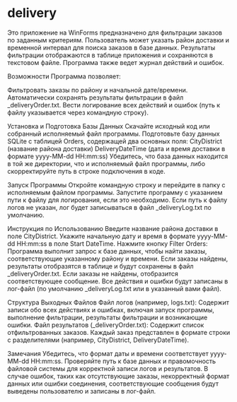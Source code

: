 # delivery
Это приложение на WinForms предназначено для фильтрации заказов по заданным критериям. Пользователь может указать район доставки и временной интервал для поиска заказов в базе данных. Результаты фильтрации отображаются в таблице приложения и сохраняются в текстовом файле. Программа также ведет журнал действий и ошибок.

Возможности
Программа позволяет:

Фильтровать заказы по району и начальной дате/времени.
Автоматически сохранять результаты фильтрации в файл _deliveryOrder.txt.
Вести логирование всех действий и ошибок (путь к файлу указывается через командную строку).

Установка и Подготовка Базы Данных
Скачайте исходный код или собранный исполняемый файл программы.
Подготовьте базу данных SQLite с таблицей Orders, содержащей два основных поля:
CityDistrict (название района доставки)
DeliveryDateTime (дата и время доставки в формате yyyy-MM-dd HH:mm:ss)
Убедитесь, что база данных находится в той же директории, что и исполняемый файл программы, либо скорректируйте путь в строке подключения в коде.

Запуск Программы
Откройте командную строку и перейдите в папку с исполняемым файлом программы.
Запустите программу с указанием пути к файлу для логирования, если это необходимо.
Если путь к файлу логов не указан, лог будет записываться в файл _deliveryLog.txt по умолчанию.

Инструкция по Использованию
Введите название района доставки в поле CityDistrict.
Укажите начальную дату и время в формате yyyy-MM-dd HH:mm:ss в поле Start DateTime.
Нажмите кнопку Filter Orders:
Программа выполнит запрос к базе данных, чтобы найти заказы, соответствующие указанному району и времени.
Если заказы найдены, результаты отобразятся в таблице и будут сохранены в файл _deliveryOrder.txt.
Если заказы не найдены, отобразится соответствующее сообщение.
Все действия и ошибки будут записаны в лог-файл (по умолчанию _deliveryLog.txt или в указанный вами файл).

Структура Выходных Файлов
Файл логов (например, logs.txt):
Содержит записи обо всех действиях и ошибках, включая запуск программы, выполнение фильтрации, результаты фильтрации и возникающие ошибки.
Файл результатов (_deliveryOrder.txt):
Содержит список отфильтрованных заказов. Каждый заказ представлен в формате строки с разделителями (например, CityDistrict, DeliveryDateTime).

Замечания
Убедитесь, что формат даты и времени соответствует yyyy-MM-dd HH:mm:ss.
Проверяйте путь к базе данных и правомочность файловой системы для корректной записи логов и результатов.
В случае ошибок, таких как отсутствующие заказы, некорректный формат данных или ошибки соединения, соответствующие сообщения будут выведены пользователю и записаны в лог-файл.
